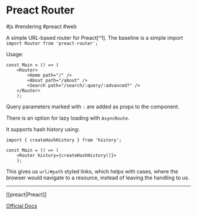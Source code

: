 # Preact Router
#js #rendering #preact #web 

A simple URL-based router for Preact[^1]. The baseline is a simple import `import Router from 'preact-router';`

Usage:

```JSX
const Main = () => (
    <Router>
        <Home path="/" />
        <About path="/about" />
        <Search path="/search/:query/:advanced?" />
    </Router>
    );
```

Query parameters marked with `:` are added as props to the component.

There is an option for lazy loading with `AsyncRoute`.

It supports hash history using:

```JSX
import { createHashHistory } from 'history';

const Main = () => (
    <Router history={createHashHistory()}>
    );
```

This gives us `url/#path` styled links, which helps with cases, where the browser would navigate to a resource, instead of leaving the handling to us.

---

[[preact|Preact]]

[Official Docs](https://github.com/preactjs/preact-router)
